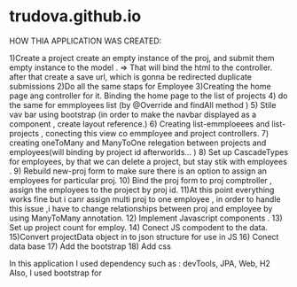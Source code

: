 # trudova.github.io
HOW THIA APPLICATION WAS CREATED:

1)Create a project create an empty instance of the proj, and submit them empty instance to the model . => That will bind the html to the controller. after that create a save url, which is gonna be redirected duplicate submissions 
2)Do all the same staps for Employee 
3)Creating the home page ang controller for it. Binding the home page to the list of projects 
4) do the same for emmployees list (by @Override and findAll method ) 
5) Stile vav bar using bootstrap (in order to make the navbar displayed as a component , create layout reference.) 
6) Creating list-emmploeees and list-projects , conecting this view co emmployee and project controllers. 
7) creating oneToMany and ManyToOne relegation between projects and employees(will binding by project id afterworlds... ) 
8) Set up CascadeTypes for employees, by that we can delete a project, but stay stik with employees .
9) Rebuild new-proj form to make sure there is an option to assign an employees for particular proj. 
10) Bind the proj form to proj comptroller , assign the employees to the project by proj id. 
11)At this point everything works fine but i canr assign multi proj to one employee , in order to handle this issue ,i have to change relationships between proj and employee by using ManyToMany annotation. 
12) Implement Javascript components . 
13) Set up project count for employ. 
14) Conect JS compodent to the data. 
15)Convert projectData object in to json structure for use in JS
16) Conect data base
17) Add the bootstrap 
18) Add css

In this application I used dependency such as :
devTools, JPA, Web, H2
Also, I used bootstrap for  
